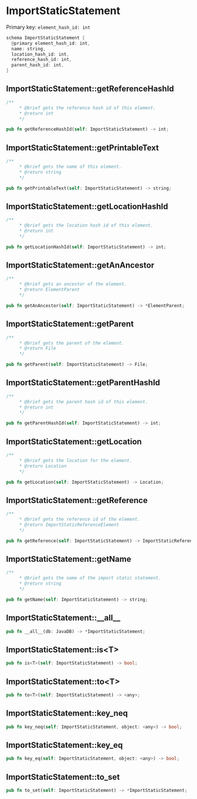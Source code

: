 # ImportStaticStatement

Primary key: `element_hash_id: int`

```rust
schema ImportStaticStatement {
  @primary element_hash_id: int,
  name: string,
  location_hash_id: int,
  reference_hash_id: int,
  parent_hash_id: int,
}
```
## ImportStaticStatement::getReferenceHashId

```rust
/**
     * @brief gets the reference hash id of this element.
     * @return int
     */
```
```rust
pub fn getReferenceHashId(self: ImportStaticStatement) -> int;
```
## ImportStaticStatement::getPrintableText

```rust
/**
     * @brief gets the name of this element.
     * @return string
     */
```
```rust
pub fn getPrintableText(self: ImportStaticStatement) -> string;
```
## ImportStaticStatement::getLocationHashId

```rust
/**
     * @brief gets the location hash id of this element.
     * @return int
     */
```
```rust
pub fn getLocationHashId(self: ImportStaticStatement) -> int;
```
## ImportStaticStatement::getAnAncestor

```rust
/**
     * @brief gets an ancestor of the element.
     * @return ElementParent 
     */
```
```rust
pub fn getAnAncestor(self: ImportStaticStatement) -> *ElementParent;
```
## ImportStaticStatement::getParent

```rust
/**
     * @brief gets the parent of the element.
     * @return File 
     */
```
```rust
pub fn getParent(self: ImportStaticStatement) -> File;
```
## ImportStaticStatement::getParentHashId

```rust
/**
     * @brief gets the parent hash id of this element.
     * @return int
     */
```
```rust
pub fn getParentHashId(self: ImportStaticStatement) -> int;
```
## ImportStaticStatement::getLocation

```rust
/**
     * @brief gets the location for the element.
     * @return Location
     */
```
```rust
pub fn getLocation(self: ImportStaticStatement) -> Location;
```
## ImportStaticStatement::getReference

```rust
/**
     * @brief gets the reference id of the element.
     * @return ImportStaticReferenceElement
     */
```
```rust
pub fn getReference(self: ImportStaticStatement) -> ImportStaticReferenceElement;
```
## ImportStaticStatement::getName

```rust
/**
     * @brief gets the name of the import static statement.
     * @return string 
     */
```
```rust
pub fn getName(self: ImportStaticStatement) -> string;
```
## ImportStaticStatement::\_\_all\_\_

```rust
pub fn __all__(db: JavaDB) -> *ImportStaticStatement;
```
## ImportStaticStatement::is\<T\>

```rust
pub fn is<T>(self: ImportStaticStatement) -> bool;
```
## ImportStaticStatement::to\<T\>

```rust
pub fn to<T>(self: ImportStaticStatement) -> <any>;
```
## ImportStaticStatement::key\_neq

```rust
pub fn key_neq(self: ImportStaticStatement, object: <any>) -> bool;
```
## ImportStaticStatement::key\_eq

```rust
pub fn key_eq(self: ImportStaticStatement, object: <any>) -> bool;
```
## ImportStaticStatement::to\_set

```rust
pub fn to_set(self: ImportStaticStatement) -> *ImportStaticStatement;
```
